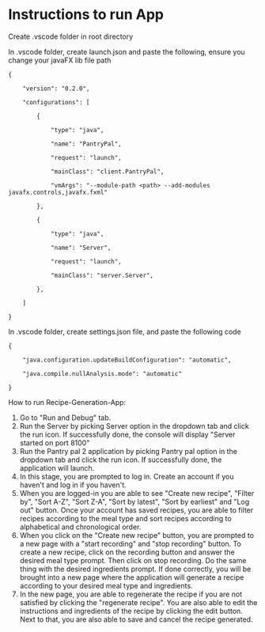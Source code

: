 # Instructions to run App

Create .vscode folder in root directory

In .vscode folder, create launch.json and paste the following, ensure you change your javaFX lib file path

	{

		"version": "0.2.0",
		
		"configurations": [

			{

				"type": "java",

				"name": "PantryPal",

				"request": "launch",

				"mainClass": "client.PantryPal",

				"vmArgs": "--module-path <path> --add-modules javafx.controls,javafx.fxml"

			},

			{

				"type": "java",

				"name": "Server",

				"request": "launch",

				"mainClass": "server.Server",

			},

		]

	}

	  

In .vscode folder, create settings.json file, and paste the following code

	{

		"java.configuration.updateBuildConfiguration": "automatic",

		"java.compile.nullAnalysis.mode": "automatic"

	}

How to run Recipe-Generation-App:

1. Go to "Run and Debug" tab.
2. Run the Server by picking Server option in the dropdown tab and click the run icon. If successfully done, the console will display "Server started on port 8100"
3. Run the Pantry pal 2 application by picking Pantry pal option in the dropdown tab and click the run icon. If successfully done, the application will launch.
4. In this stage, you are prompted to log in. Create an account if you haven't and log in if you haven't.
5. When you are logged-in you are able to see "Create new recipe", "Filter by", "Sort A-Z", "Sort Z-A", "Sort by latest", "Sort by earliest" and "Log out" button. Once your account has saved
   recipes, you are able to filter recipes according to the meal type and sort recipes according to alphabetical and chronological order.
6. When you click on the "Create new recipe" button, you are prompted to a new page with a "start recording" and "stop recording" button. 
   To create a new recipe, click on the recording button and answer the desired meal type prompt. Then click on stop recording. Do the same thing with the desired ingredients prompt.
   If done correctly, you will be brought into a new page where the application will generate a recipe according to your desired meal type and ingredients.
7. In the new page, you are able to regenerate the recipe if you are not satisfied by clicking the "regenerate recipe". You are also able to edit the instructions and ingredients of the recipe
   by clicking the edit button. Next to that, you are also able to save and cancel the recipe generated.


